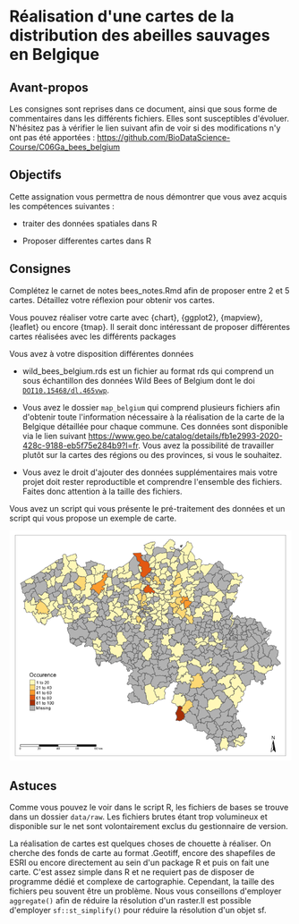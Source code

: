# Réalisation d'une cartes de la distribution des abeilles sauvages en Belgique

## Avant-propos

Les consignes sont reprises dans ce document, ainsi que sous forme de commentaires dans les différents fichiers. Elles sont susceptibles d'évoluer. N'hésitez pas à vérifier le lien suivant afin de voir si des modifications n'y ont pas été apportées : https://github.com/BioDataScience-Course/C06Ga_bees_belgium

## Objectifs

Cette assignation vous permettra de nous démontrer que vous avez acquis les compétences suivantes :

- traiter des données spatiales dans R

- Proposer differentes cartes dans R

## Consignes 

Complétez le carnet de notes bees_notes.Rmd afin de proposer entre 2 et 5 cartes. Détaillez votre réflexion pour obtenir vos cartes.

Vous pouvez réaliser votre carte avec {chart}, {ggplot2}, {mapview}, {leaflet} ou encore {tmap}. Il serait donc intéressant de proposer différentes cartes réalisées avec les différents packages 

Vous avez à votre disposition différentes données

- wild_bees_belgium.rds est un fichier au format rds qui comprend un sous échantillon des données Wild Bees of Belgium dont le doi [`DOI10.15468/dl.465vwp`](https://www.gbif.org/dataset/0d7c6a1a-0aab-47dc-8256-f23fefac69cd). 

- Vous avez le dossier `map_belgium` qui comprend plusieurs fichiers afin d'obtenir toute l'information nécessaire à la réalisation de la carte de la Belgique détaillée pour chaque commune. Ces données sont disponible via le lien suivant <https://www.geo.be/catalog/details/fb1e2993-2020-428c-9188-eb5f75e284b9?l=fr>. Vous avez la possibilité de travailler plutôt sur la cartes des régions ou des provinces, si vous le souhaitez.

- Vous avez le droit d'ajouter des données supplémentaires mais votre projet doit rester reproductible et comprendre l'ensemble des fichiers. Faites donc attention à la taille des fichiers.

Vous avez un script qui vous présente le pré-traitement des données et un script qui vous propose un exemple de carte.

![Dénombrement de la présence de la famile des Megachilidae par communes en 2016](images/mega_map.png)

## Astuces

Comme vous pouvez le voir dans le script R, les fichiers de bases se trouve dans un dossier `data/raw`. Les fichiers brutes étant trop volumineux et disponible sur le net sont volontairement exclus du gestionnaire de version.

La réalisation de cartes est quelques choses de chouette à réaliser. On cherche des fonds de carte au format .Geotiff, encore des shapefiles de ESRI ou encore directement au sein d'un package R et puis on fait une carte. C'est assez simple dans R et ne requiert pas de disposer de programme dédié et complexe de cartographie. Cependant, la taille des fichiers peu souvent être un problème. Nous vous conseillons d'employer `aggregate()` afin de réduire la résolution d'un raster.Il est possible d'employer `sf::st_simplify()` pour réduire la résolution d'un objet sf.
